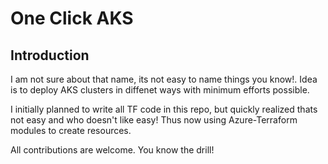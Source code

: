 # One Click AKS
## Introduction
I am not sure about that name, its not easy to name things you know!. Idea is to deploy AKS clusters in diffenet ways with minimum efforts possible.

I initially planned to write all TF code in this repo, but quickly realized thats not easy and who doesn't like easy! Thus now using Azure-Terraform modules to create resources.

All contributions are welcome. You know the drill!
